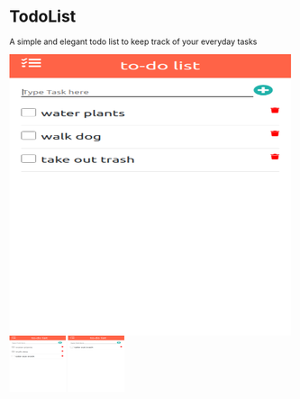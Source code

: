 # TodoList
A simple and elegant todo list to keep track of your everyday tasks

<kbd><img align="center" width="500" height="500" src="https://github.com/manukarnikas/TodoList/blob/master/images/image2.png?raw=true" /></kbd>
<kbd><img align="center" width="100" height="100" src="https://github.com/manukarnikas/TodoList/blob/master/images/image3.png?raw=true" /></kbd>
<kbd><img align="center" width="100" height="100" src="https://github.com/manukarnikas/TodoList/blob/master/images/image4.png?raw=true" /></kbd>



